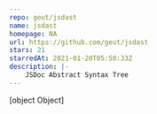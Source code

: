 ```yaml
---
repo: geut/jsdast
name: jsdast
homepage: NA
url: https://github.com/geut/jsdast
stars: 21
starredAt: 2021-01-20T05:50:33Z
description: |-
    JSDoc Abstract Syntax Tree
---
```


[object Object]
